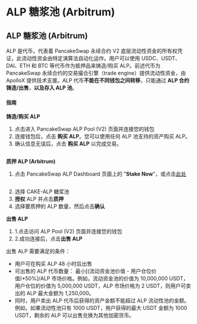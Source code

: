 # ALP 糖浆池 (Arbitrum)

## ALP 糖浆池 (Arbitrum)

ALP 是代币，代表着 PancakeSwap 永续合约 V2 底层流动性资金的所有权凭证，此流动性资金由特定演算法自动化运作。用户可以使用 USDC、USDT、DAI、ETH 和 BTC 等代币作为抵押品来铸造/购买 ALP。前述代币为 PancakeSwap 永续合约的交易撮合引擎（trade engine）提供流动性资金，由 ApolloX 提供技术支援。ALP 代币**不能在不同钱包之间转移**，只能通过 **ALP 合约铸造/出售**，**以及存入 ALP 池**。

#### 指南 <a href="#zhi-nan" id="zhi-nan"></a>

**铸造/购买 ALP**

1. 点击进入 PancakeSwap ALP Pool (V2) 页面并连接您的钱包
2. 连接钱包后，点击 **购买 ALP**。您可以使用任何 ALP 池支持的资产购买 ALP。
3. 确认信息无误后，点击 **购买 ALP** 以完成交易。

<figure><img src="https://files.gitbook.com/v0/b/gitbook-x-prod.appspot.com/o/spaces%2F-MHREX7DHcljbY5IkjgJ-3369173170%2Fuploads%2F9JUZTVDzbGjmZbigDL9i%2Fimage.png?alt=media&#x26;token=0804cb71-fa82-4798-88e5-959266a0e0d3" alt=""><figcaption></figcaption></figure>

**质押 ALP (Arbitrum)**

1. 点击 PancakeSwap ALP Dashboard 页面上的 "**Stake Now**"，或点击[此处](https://pancakeswap.finance/pools?chain=arb)​

<figure><img src="https://files.gitbook.com/v0/b/gitbook-x-prod.appspot.com/o/spaces%2F-MHREX7DHcljbY5IkjgJ-3369173170%2Fuploads%2FEeMObZhT7BBT3aL4XXi0%2Fimage.png?alt=media&#x26;token=28609a26-9d2a-4ee8-9c61-e5601bdcffc4" alt=""><figcaption></figcaption></figure>

2. 选择 CAKE-ALP 糖浆池
3. **授权** ALP 并点击**质押**
4. 选择要质押的 ALP 数量，然后点击**确认**

**出售 ALP**

1. 1.点击访问 ALP Pool (V2) 页面并连接您的钱包
2. 2.成功连接后，点击**出售 ALP**

出售 ALP 需要满足的条件：

* 用户可在购买 ALP 48 小时后出售
* 可出售的 ALP 代币数量： 最小\[(流动资金池价值 - 用户仓位价值)\*50%]/ALP 市场价格。例如，流动资金池的价值为 10,000,000 USDT，用户仓位的价值为 5,000,000 USDT，ALP 市场价格为 2 USDT，则用户可卖出的 ALP 最大金额为 1,250,000。
* 同时，用户卖出 ALP 代币后获得的资产金额不能超过 ALP 流动性池的金额。例如，如果流动性池只有 1000 USDT，用户获得的最大 USDT 金额为 1000 USDT，剩余的 ALP 可以出售兑换为其他加密货币。

